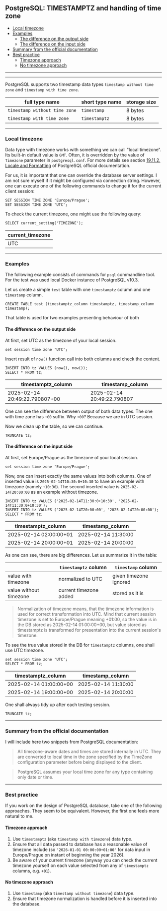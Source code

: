 ## PostgreSQL: TIMESTAMPTZ and handling of time zone

 - [Local timezone](#local-timezone)
 - [Examples](#examples)
     - [The difference on the output side](#the-difference-on-the-output-side) 
     - [The difference on the input side](#the-difference-on-the-input-side) 
 - [Summary from the official documentation](#summary-from-the-official-documentation)
 - [Best practice](#best-practice)
     - [Timezone approach](#timezone-approach) 
     - [No timezone approach](#no-timezone-approach) 

---

---

PostgreSQL supports two timestamp data types `timestamp without time zone` and `timestamp with time zone`.

| full type name                | short type name | storage size |
|-------------------------------|-----------------|--------------|
| `timestamp without time zone` | `timestamp`     | 8 bytes      |
| `timestamp with time zone`    | `timestamptz`   | 8 bytes      |


---


### Local timezone

Data type with timezone works with something we can call "local timezone". Its built-in default value is `GMT`.
Often, it is overridden by the value of `Timezone` parameter in `postgresql.conf`.
For more details see section
[19.11.2. Locale and Formatting](https://www.postgresql.org/docs/current/runtime-config-client.html#RUNTIME-CONFIG-CLIENT-FORMAT)
of PostgreSQL official documentation.

For us, it is important that one can override the database server settings.
I am not sure myself if it might be configured via connection string.
However, one can execute one of the following commands to change it for the current client session:

```postgresql
SET SESSION TIME ZONE 'Europe/Prague';
SET SESSION TIME ZONE 'UTC';
```

To check the current timezone, one might use the following query:

```postgresql
SELECT current_setting('TIMEZONE');
```

| current\_timezone |
|-------------------|
| UTC               |


---


### Examples

The following example consists of commands for `psql` commandline tool. 
For the test was used local Docker instance of PostgreSQL v10.3.

Let us create a simple `test` table with one `timestamptz` column and one `timestamp` column.

```postgresql
CREATE TABLE test (timestamptz_column timestamptz, timestamp_column timestamp);
```

That table is used for two examples presenting behaviour of both 


#### The difference on the output side

At first, set UTC as the timezone of your local session.

```postgresql
set session time zone 'UTC';
```

Insert result of `now()` function call into both columns and check the content.

```postgresql
INSERT INTO tz VALUES (now(), now());
SELECT * FROM tz;
```

| timestamptz\_column           | timestamp\_column          |
|-------------------------------|----------------------------|
| 2025-02-14 20:49:22.790807+00 | 2025-02-14 20:49:22.790807 |

One can see the difference between output of both data types.
The one with time zone has `+00` suffix. Why `+00`? Because we are in UTC session.

Now we clean up the table, so we can continue.

```postgresql
TRUNCATE tz;
```


#### The difference on the input side

At first, set Europe/Prague as the timezone of your local session.

```postgresql
set session time zone 'Europe/Prague';
```

Now, one can insert exactly the same values into both columns.
One of inserted value is `2025-02-14T10:30:0+10:30` to have an example with timezone (namely `+10:30`).
The second inserted value is `2025-02-14T20:00:00` as an example without timezone.

```postgresql
INSERT INTO tz VALUES ('2025-02-14T11:30:0+10:30', '2025-02-14T11:30:0+10:30');
INSERT INTO tz VALUES ('2025-02-14T20:00:00', '2025-02-14T20:00:00');
SELECT * FROM tz;
```

| timestamptz\_column    | timestamp\_column   |
|------------------------|---------------------|
| 2025-02-14 02:00:00+01 | 2025-02-14 11:30:00 |
| 2025-02-14 20:00:00+01 | 2025-02-14 20:00:00 |

As one can see, there are big differences. Let us summarize it in the table:

|                        | `timestamptz` column   | `timestamp` column     |
|------------------------|------------------------|------------------------|
| value with timezone    | normalized to UTC      | given timezone ignored |
| value without timezone | current timezone added | stored as it is        |

> Normalization of timezone means, that the timezone information is used for correct transformation into UTC.
> Mind that current session timezone is set to Europe/Prague meaning +01:00, so the value is in the DB stored
> as 2025-02-14 01:00:00+00, but value stored as timestamptz is transformed for presentation into the current
> session's timezone.

To see the true value stored in the DB for `timestamptz` columns, one shall use UTC timezone.

```postgresql
set session time zone 'UTC';
SELECT * FROM tz;
```

| timestamptz\_column    | timestamp\_column   |
|------------------------|---------------------|
| 2025-02-14 01:00:00+00 | 2025-02-14 11:30:00 |
| 2025-02-14 19:00:00+00 | 2025-02-14 20:00:00 |

One shall always tidy up after each testing session.

```postgresql
TRUNCATE tz;
```


---


### Summary from the official documentation

I will include here two snippets from PostgreSQL documentation:

> All timezone-aware dates and times are stored internally in UTC. They are converted to local time in the zone 
> specified by the TimeZone configuration parameter before being displayed to the client.

> PostgreSQL assumes your local time zone for any type containing only date or time.


---


### Best practice

If you work on the design of PostgreSQL database, take one of the following approaches. They seem to be equivalent.
However, the first one feels more natural to me.


#### Timezone approach

 1. Use `timestamptz` (aka `timestamp with timezone`) data type.
 2. Ensure that all data passed to database has a reasonable value of timezone include 
    (so `'2026-01-01 00:00:00+01:00'` for data input in Europe/Prague on instant of beginning the year 2026).
 3. Be aware of your current timezone (anyway you can check the current timezone yourself on each value selected 
    from any of `timestamptz` columns, e.g. `+01`).


#### No timezone approach

 1. Use `timestamp` (aka `timestamp without timezone`) data type.
 2. Ensure that timezone normalization is handled before it is inserted into the database.
